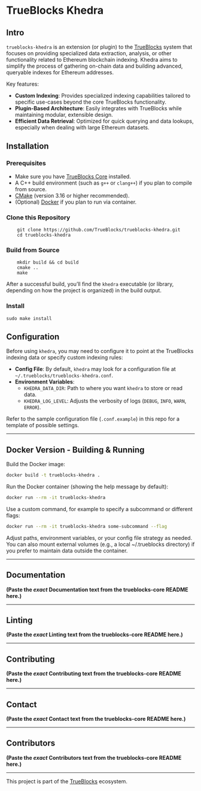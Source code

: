 # TrueBlocks Khedra

## Intro

`trueblocks-khedra` is an extension (or plugin) to the [TrueBlocks](https://github.com/TrueBlocks/trueblocks-core) system that focuses on providing specialized data extraction, analysis, or other functionality related to Ethereum blockchain indexing. Khedra aims to simplify the process of gathering on-chain data and building advanced, queryable indexes for Ethereum addresses.

Key features:

- **Custom Indexing**: Provides specialized indexing capabilities tailored to specific use-cases beyond the core TrueBlocks functionality.  
- **Plugin-Based Architecture**: Easily integrates with TrueBlocks while maintaining modular, extensible design.  
- **Efficient Data Retrieval**: Optimized for quick querying and data lookups, especially when dealing with large Ethereum datasets.

## Installation

### Prerequisites

- Make sure you have [TrueBlocks Core](https://github.com/TrueBlocks/trueblocks-core) installed.  
- A C++ build environment (such as `g++` or `clang++`) if you plan to compile from source.  
- [CMake](https://cmake.org/) (version 3.16 or higher recommended).  
- (Optional) [Docker](https://docs.docker.com/get-docker/) if you plan to run via container.

### Clone this Repository

  ```[bash]
      git clone https://github.com/TrueBlocks/trueblocks-khedra.git  
      cd trueblocks-khedra  
  ```

### Build from Source

  ```[bash]
      mkdir build && cd build  
      cmake ..  
      make  
  ```

   After a successful build, you’ll find the `khedra` executable (or library, depending on how the project is organized) in the build output.

### Install

```[bash]
sudo make install  
```

## Configuration

Before using `khedra`, you may need to configure it to point at the TrueBlocks indexing data or specify custom indexing rules:

- **Config File**: By default, `khedra` may look for a configuration file at `~/.trueblocks/trueblocks-khedra.conf`.  
- **Environment Variables**:  
  - `KHEDRA_DATA_DIR`: Path to where you want `khedra` to store or read data.  
  - `KHEDRA_LOG_LEVEL`: Adjusts the verbosity of logs (`DEBUG`, `INFO`, `WARN`, `ERROR`).

Refer to the sample configuration file (`.conf.example`) in this repo for a template of possible settings.

---

## Docker Version - Building & Running

Build the Docker image:

```bash
docker build -t trueblocks-khedra .
```

Run the Docker container (showing the help message by default):

```bash
docker run --rm -it trueblocks-khedra
```

Use a custom command, for example to specify a subcommand or different flags:

```bash
docker run --rm -it trueblocks-khedra some-subcommand --flag
```

Adjust paths, environment variables, or your config file strategy as needed. You can also mount external volumes (e.g., a local ~/.trueblocks directory) if you prefer to maintain data outside the container.

---

## Documentation

<!--
  BEGIN SECTION: (Exact text from trueblocks-core README)
  Copy/Paste the "Documentation" section here verbatim.
-->

**(Paste the *exact* Documentation text from the trueblocks-core README here.)**

---

## Linting

<!--
  BEGIN SECTION: (Exact text from trueblocks-core README)
  Copy/Paste the "Linting" section here verbatim.
-->

**(Paste the *exact* Linting text from the trueblocks-core README here.)**

---

## Contributing

<!--
  BEGIN SECTION: (Exact text from trueblocks-core README)
  Copy/Paste the "Contributing" section here verbatim.
-->

**(Paste the *exact* Contributing text from the trueblocks-core README here.)**

---

## Contact

<!--
  BEGIN SECTION: (Exact text from trueblocks-core README)
  Copy/Paste the "Contact" section here verbatim.
-->

**(Paste the *exact* Contact text from the trueblocks-core README here.)**

---

## Contributors

<!--
  BEGIN SECTION: (Exact text from trueblocks-core README)
  Copy/Paste the "Contributors" section here verbatim.
-->

**(Paste the *exact* Contributors text from the trueblocks-core README here.)**

---

This project is part of the [TrueBlocks](https://github.com/TrueBlocks) ecosystem.
